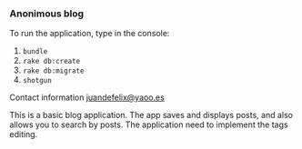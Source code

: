 ### Anonimous blog

To run the application, type in the console:  
1. `bundle`  
2. `rake db:create`  
2. `rake db:migrate`  
2. `shotgun`  


Contact information juandefelix@yaoo.es

This is a basic blog application. The app saves and displays posts, and also allows you to search by posts.
The application need to implement the tags editing.
